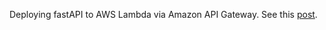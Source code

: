 Deploying fastAPI to AWS Lambda via Amazon API Gateway. See this [post](https://www.alexanderjunge.net/blog/fastapi-aws-api-gateway/).